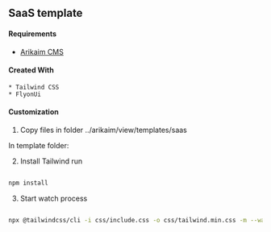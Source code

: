 ## SaaS template

#### Requirements 
  * [Arikaim CMS](https://github.com/arikaim/arikaim)


#### Created With 
    * Tailwind CSS
    * FlyonUi

#### Customization 

1. Copy files in folder ../arikaim/view/templates/saas

In template folder: 

2. Install Tailwind run 

```sh

npm install

```

3. Start watch process

```sh

npx @tailwindcss/cli -i css/include.css -o css/tailwind.min.css -m --watch

```
